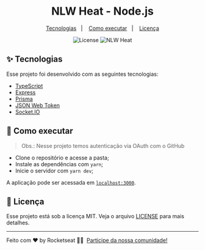 <h1 align="center">NLW Heat - Node.js</h1>

<p align="center">
  <a href="#-tecnologias">Tecnologias</a>&nbsp;&nbsp;&nbsp;|&nbsp;&nbsp;&nbsp;
  <a href="#-como-executar">Como executar</a>&nbsp;&nbsp;&nbsp;|&nbsp;&nbsp;&nbsp;
  <a href="#-licença">Licença</a>
</p>

<p align="center">
  <img alt="License" src="https://img.shields.io/static/v1?label=license&message=MIT&color=8257E5&labelColor=000000">
  <img src="https://img.shields.io/static/v1?label=NLW&message=Heat&color=8257E5&labelColor=000000" alt="NLW Heat" />
</p>

## ✨ Tecnologias

Esse projeto foi desenvolvido com as seguintes tecnologias:

- [TypeScript](https://www.typescriptlang.org/)
- [Express](https://expressjs.com/pt-br/)
- [Prisma](https://www.prisma.io/)
- [JSON Web Token](https://jwt.io/)
- [Socket.IO](https://socket.io/)

## 🚀 Como executar

> Obs.: Nesse projeto temos autenticação via OAuth com o GitHub

- Clone o repositório e acesse a pasta;
- Instale as dependências com `yarn`;
- Inicie o servidor com `yarn dev`;

A aplicação pode ser acessada em [`localhost:3000`](http://localhost:3000).

## 📄 Licença

Esse projeto está sob a licença MIT. Veja o arquivo [LICENSE](LICENSE) para mais detalhes.

---

Feito com ♥ by Rocketseat 👋🏻 &nbsp;[Participe da nossa comunidade!](https://discordapp.com/invite/gCRAFhc)
